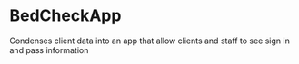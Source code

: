 # BedCheckApp

Condenses client data into an app that allow clients and staff to see sign in and pass information
